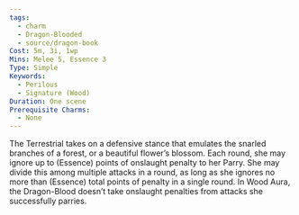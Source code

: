 ```yaml
---
tags:
  - charm
  - Dragon-Blooded
  - source/dragon-book
Cost: 5m, 3i, 1wp
Mins: Melee 5, Essence 3
Type: Simple
Keywords:
  - Perilous
  - Signature (Wood)
Duration: One scene
Prerequisite Charms:
  - None
---
```

The Terrestrial takes on a defensive stance that emulates the snarled branches of a forest, or a beautiful flower’s blossom. Each round, she may ignore up to (Essence) points of onslaught penalty to her Parry. She may divide this among multiple attacks in a round, as long as she ignores no more than (Essence) total points of penalty in a single round. In Wood Aura, the Dragon-Blood doesn’t take onslaught penalties from attacks she successfully parries.